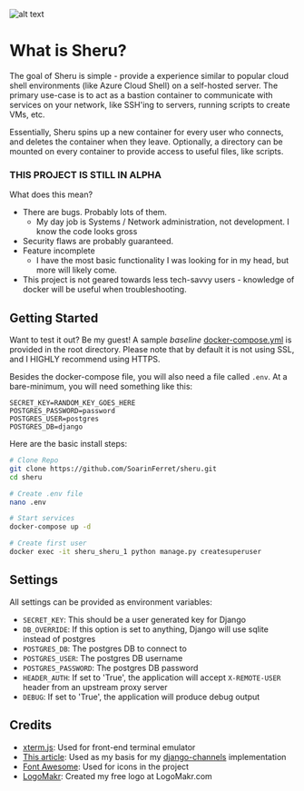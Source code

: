 ![alt text](project/sheru/static/sheru-logo.png)

# What is Sheru?

The goal of Sheru is simple - provide a experience similar to popular cloud shell environments (like Azure Cloud Shell) on a self-hosted server. The primary use-case is to act as a bastion container to communicate with services on your network, like SSH'ing to servers, running scripts to create VMs, etc.

Essentially, Sheru spins up a new container for every user who connects, and deletes the container when they leave. Optionally, a directory can be mounted on every container to provide access to useful files, like scripts.

### THIS PROJECT IS STILL IN ALPHA

What does this mean?

* There are bugs. Probably lots of them.
  * My day job is Systems / Network administration, not development. I know the code looks gross
* Security flaws are probably guaranteed.
* Feature incomplete
  * I have the most basic functionality I was looking for in my head, but more will likely come.
* This project is not geared towards less tech-savvy users - knowledge of docker will be useful when troubleshooting.

## Getting Started

Want to test it out? Be my guest! A sample _baseline_ [docker-compose.yml](https://raw.githubusercontent.com/SoarinFerret/sheru/master/docker-compose.yml) is provided in the root directory. Please note that by default it is not using SSL, and I HIGHLY recommend using HTTPS.

Besides the docker-compose file, you will also need a file called `.env`. At a bare-minimum, you will need something like this:

```env
SECRET_KEY=RANDOM_KEY_GOES_HERE
POSTGRES_PASSWORD=password
POSTGRES_USER=postgres
POSTGRES_DB=django
```

Here are the basic install steps:

```bash
# Clone Repo
git clone https://github.com/SoarinFerret/sheru.git
cd sheru

# Create .env file
nano .env

# Start services
docker-compose up -d

# Create first user
docker exec -it sheru_sheru_1 python manage.py createsuperuser
```

## Settings

All settings can be provided as environment variables:

* `SECRET_KEY`: This should be a user generated key for Django
* `DB_OVERRIDE`: If this option is set to anything, Django will use sqlite instead of postgres
* `POSTGRES_DB`: The postgres DB to connect to
* `POSTGRES_USER`: The postgres DB username
* `POSTGRES_PASSWORD`: The postgres DB password
* `HEADER_AUTH`: If set to 'True', the application will accept `X-REMOTE-USER` header from an upstream proxy server
* `DEBUG`: If set to 'True', the application will produce debug output

## Credits

* [xterm.js](https://xtermjs.org/): Used for front-end terminal emulator
* [This article](https://ynotes.cn/blog/article_detail/180): Used as my basis for my [django-channels](https://channels.readthedocs.io/en/latest/index.html) implementation
* [Font Awesome](https://fontawesome.com/): Used for icons in the project
* [LogoMakr](https://logomakr.com): Created my free logo at LogoMakr.com

